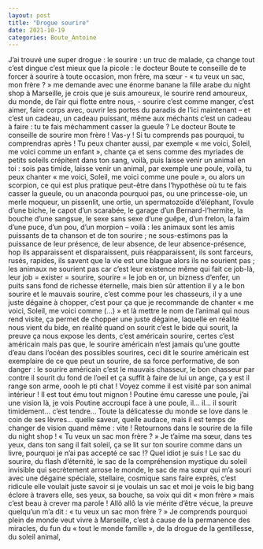 ```yaml
---
layout: post
title: "Drogue sourire"
date: 2021-10-19
categories: Boute_Antoine
---
```


J’ai trouvé une super drogue : le sourire : un truc de malade, ça change tout c’est dingue c’est mieux que la picole : le docteur Boute te conseille de te forcer à sourire à toute occasion, mon frère, ma sœur - « tu veux un sac, mon frère ? » me demande avec une énorme banane la fille arabe du night shop à Marseille, je crois que je suis amoureux, le sourire rend amoureux, du monde, de l’air qui flotte entre nous, - sourire c’est comme manger, c’est aimer, faire corps avec, ouvrir les portes du paradis de l’ici maintenant – et c’est un cadeau, un cadeau puissant, même aux méchants c’est un cadeau à faire : tu te fais méchamment casser la gueule ? Le docteur Boute te conseille de sourire mon frère ! Vas-y ! Si tu comprends pas pourquoi, tu comprendras après ! Tu peux chanter aussi, par exemple « me voici, Soleil, me voici comme un enfant », chante ça et sens comme des myriades de petits soleils crépitent dans ton sang, voilà, puis laisse venir un animal en toi : sois pas timide, laisse venir un animal, par exemple une poule, voilà, tu peux chanter « me voici, Soleil, me voici comme une poule », ou alors un scorpion, ce qui est plus pratique peut-être dans l’hypothèse où tu te fais casser la gueule, ou un anaconda pourquoi pas, ou une princesse-oie, un merle moqueur, un pissenlit, une ortie, un spermatozoïde d’éléphant, l’ovule d’une biche, le capot d’un scarabée, le garage d’un Bernard-l’hermite, la bouche d’une sangsue, le sexe sans sexe d’une guêpe, d’un frelon, la faim d’une puce, d’un pou, d’un morpion – voilà : les animaux sont les amis puissants de ta chanson et de ton sourire ; ne sous-estimons pas la puissance de leur présence, de leur absence, de leur absence-présence, hop ils apparaissent et disparaissent, puis réapparaissent, ils sont farceurs, rusés, rapides, ils savent que la vie est une blague alors ils ne sourient pas ; les animaux ne sourient pas car c’est leur existence même qui fait ce job-là, leur job = exister = sourire, sourire = le job en or, un bizness d’enfer, un puits sans fond de richesse éternelle, mais bien sûr attention il y a le bon sourire et le mauvais sourire, c’est comme pour les chasseurs, il y a une juste dégaine à chopper, c’est pour ça que je recommande de chanter « me voici, Soleil, me voici comme (...) » et là mettre le nom de l’animal qui nous rend visite, ça permet de chopper une juste dégaine, laquelle en réalité nous vient du bide, en réalité quand on sourit c’est le bide qui sourit, la preuve ça nous expose les dents, c’est américain sourire, certes c’est américain mais pas que, le sourire américain n’est jamais qu’une goutte d’eau dans l’océan des possibles sourires, ceci dit le sourire américain est exemplaire de ce que peut un sourire, de sa force performative, de son danger : le sourire américain c’est le mauvais chasseur, le bon chasseur par contre il sourit du fond de l’oeil et ça suffit à faire de lui un ange, ça y est il range son arme, oooh le pti chat ! Voyez comme il est visité par son animal intérieur ! Il est tout ému tout mignon ! Poutine ému caresse une poule, j’ai une vision là, je vois Poutine accroupi face à une poule, il... il... il sourit timidement... c’est tendre... Toute la délicatesse du monde se love dans le coin de ses lèvres... quelle saveur, quelle audace, mais il est temps de changer de vision quand même : vite ! Retournons dans le sourire de la fille du night shop !  « Tu veux un sac mon frère ? » Je t’aime ma sœur, dans tes yeux, dans ton sang il fait soleil, ça se lit sur ton sourire comme dans un livre, pourquoi je n’ai pas accepté ce sac !? Quel idiot je suis ! Le sac du sourire, du flash d’éternité, le sac de la compréhension mystique du soleil invisible qui secrètement arrose le monde, le sac de ma sœur qui m’a souri avec une dégaine spéciale, stellaire, cosmique sans faire exprès, c’est ridicule elle voulait juste savoir si je voulais un sac et moi je vois le big bang éclore à travers elle, ses yeux, sa bouche, sa voix qui dit « mon frère » mais c’est beau à crever ma parole ! Allô allô la vie mérite d’être vécue, la preuve quelqu’un m’a dit : « tu veux un sac mon frère ? » Je comprends pourquoi plein de monde veut vivre à Marseille, c’est à cause de la permanence des miracles, du fun du « tout le monde famille », de la drogue de la gentillesse, du soleil animal,
